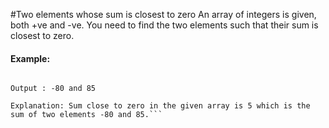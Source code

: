 #Two elements whose sum is closest to zero
An array of integers is given, both +ve and -ve. You need to find the two elements such that their sum is closest to zero.

#### Example:

```Input: [1, 60, -10, 70, -80, 85] 

Output : -80 and 85

Explanation: Sum close to zero in the given array is 5 which is the sum of two elements -80 and 85.```
